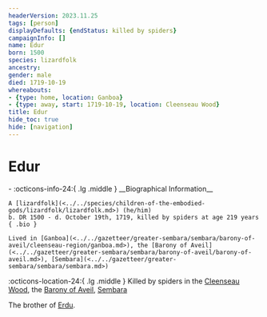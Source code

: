 ```yaml
---
headerVersion: 2023.11.25
tags: [person]
displayDefaults: {endStatus: killed by spiders}
campaignInfo: []
name: Edur
born: 1500
species: lizardfolk
ancestry:
gender: male
died: 1719-10-19
whereabouts:
- {type: home, location: Ganboa}
- {type: away, start: 1719-10-19, location: Cleenseau Wood}
title: Edur
hide_toc: true
hide: [navigation]
---
```

# Edur
<div class="grid cards ext-narrow-margin ext-one-column" markdown>
- :octicons-info-24:{ .lg .middle } __Biographical Information__

    A [lizardfolk](<../../species/children-of-the-embodied-gods/lizardfolk/lizardfolk.md>) (he/him)  
    b. DR 1500 - d. October 19th, 1719, killed by spiders at age 219 years  
    { .bio }

    Lived in [Ganboa](<../../gazetteer/greater-sembara/sembara/barony-of-aveil/cleenseau-region/ganboa.md>), the [Barony of Aveil](<../../gazetteer/greater-sembara/sembara/barony-of-aveil/barony-of-aveil.md>), [Sembara](<../../gazetteer/greater-sembara/sembara/sembara.md>)
</div>

:octicons-location-24:{ .lg .middle } Killed by spiders in the [Cleenseau Wood](<../../gazetteer/greater-sembara/sembara/barony-of-aveil/cleenseau-region/cleenseau-wood.md>), the [Barony of Aveil](<../../gazetteer/greater-sembara/sembara/barony-of-aveil/barony-of-aveil.md>), [Sembara](<../../gazetteer/greater-sembara/sembara/sembara.md>)


The brother of [Erdu](<./erdu.md>).